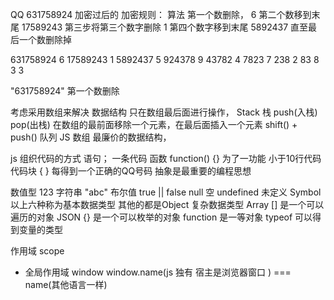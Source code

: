 QQ 631758924 加密过后的
加密规则： 算法
第一个数删除，             6 
第二个数移到末尾           17589243
第三步将第三个数字删除      1
第四个数字移到末尾          5892437
直至最后一个数删除掉

631758924   6
17589243    1
5892437     5
924378      9
43782       4
7823        7
238         2
83          8
3           3       

"631758924"  第一个数删除

考虑采用数组来解决 数据结构
只在数组最后面进行操作， Stack 栈  push(入栈)  pop(出栈)
在数组的最前面移除一个元素，在最后面插入一个元素 shift() + push()   队列
JS 数组 最廉价的数据结构，

js 组织代码的方式
语句； 一条代码
函数   function() {} 为了一功能 小于10行代码
代码块 { }     每得到一个正确的QQ号码 
抽象是最重要的编程思想

数值型 123
字符串 "abc"
布尔值 true || false
null  空
undefined  未定义
Symbol
以上六种称为基本数据类型
其他的都是Object  复杂数据类型
Array [] 是一个可以遍历的对象
JSON {} 是一个可以枚举的对象
function 是一等对象
typeof 可以得到变量的类型


作用域 scope
- 全局作用域 window
window.name(js 独有  宿主是浏览器窗口 ) === name(其他语言一样)